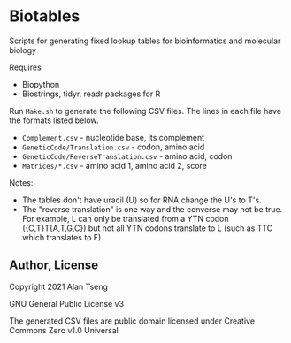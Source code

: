 # Biotables

Scripts for generating fixed lookup tables for bioinformatics and molecular biology

Requires

- Biopython
- Biostrings, tidyr, readr packages for R

Run `Make.sh` to generate the following CSV files.
The lines in each file have the formats listed below.

- `Complement.csv` - nucleotide base, its complement
- `GeneticCode/Translation.csv` - codon, amino acid
- `GeneticCode/ReverseTranslation.csv` - amino acid, codon
- `Matrices/*.csv` - amino acid 1, amino acid 2, score

Notes:

- The tables don't have uracil (U) so for RNA change the U's to T's.
- The "reverse translation" is one way and the converse may not be true.
For example, L can only be translated from a YTN codon ({C,T}T{A,T,G,C}) but not
all YTN codons translate to L (such as TTC which translates to F).

## Author, License

Copyright 2021 Alan Tseng

GNU General Public License v3

The generated CSV files are public domain licensed under Creative Commons Zero v1.0 Universal

